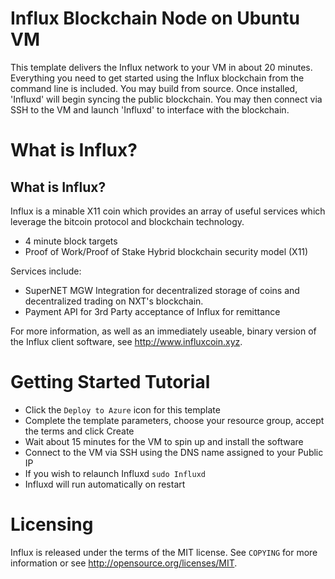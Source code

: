 # Influx Blockchain Node on Ubuntu VM

This template delivers the Influx network to your VM in about 20 minutes.  Everything you need to get started using the Influx blockchain from the command line is included. 
You may build from source.  Once installed, 'Influxd' will begin syncing the public blockchain. 
You may then connect via SSH to the VM and launch 'Influxd' to interface with the blockchain.

# What is Influx?

What is Influx?
----------------

Influx is a minable X11 coin which provides an array of useful services
which leverage the bitcoin protocol and blockchain technology.

 - 4 minute block targets
 - Proof of Work/Proof of Stake Hybrid blockchain security model (X11)


Services include:

- SuperNET MGW Integration for decentralized storage of coins and decentralized trading on NXT's blockchain.
- Payment API for 3rd Party acceptance of Influx for remittance

For more information, as well as an immediately useable, binary version of
the Influx client software, see http://www.influxcoin.xyz.


# Getting Started Tutorial

* Click the `Deploy to Azure` icon for this template
* Complete the template parameters, choose your resource group, accept the terms and click Create
* Wait about 15 minutes for the VM to spin up and install the software
* Connect to the VM via SSH using the DNS name assigned to your Public IP
* If you wish to relaunch Influxd `sudo Influxd`
* Influxd will run automatically on restart

# Licensing

Influx is released under the terms of the MIT license. See `COPYING` for more information or see http://opensource.org/licenses/MIT.
